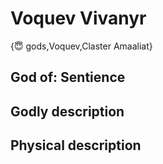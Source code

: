 # Voquev Vivanyr

{😇 gods,Voquev,Claster Amaaliat}

## **God of:** Sentience

## **Godly description**

## **Physical description**
